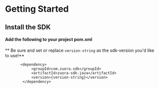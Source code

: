 
# Getting Started

## Install the SDK
#### Add the following to your project pom.xml
** Be sure and set or replace `version-string` as the sdk-version you'd like to use!**  
```
       <dependency>
            <groupId>com.zuora.sdk</groupId>
            <artifactId>zuora-sdk-java</artifactId>
            <version>{version-string}</version>
        </dependency>
```



